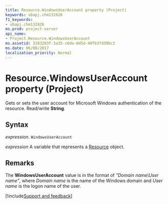 ```yaml
---
title: Resource.WindowsUserAccount property (Project)
keywords: vbapj.chm132826
f1_keywords:
- vbapj.chm132826
ms.prod: project-server
api_name:
- Project.Resource.WindowsUserAccount
ms.assetid: 3183283f-3a35-c6da-8d5d-40fb3fd39bc2
ms.date: 06/08/2017
localization_priority: Normal
---
```



# Resource.WindowsUserAccount property (Project)

Gets or sets the user account for Microsoft Windows authentication of the resource. Read/write  **String**.


## Syntax

_expression_. `WindowsUserAccount`

_expression_ A variable that represents a [Resource](./Project.Resource.md) object.


## Remarks

The  **WindowsUserAccount** value is in the format of _"Domain name\User name"_, where _Domain name_ is the name of the Windows domain and _User name_ is the logon name of the user.

[!include[Support and feedback](~/includes/feedback-boilerplate.md)]